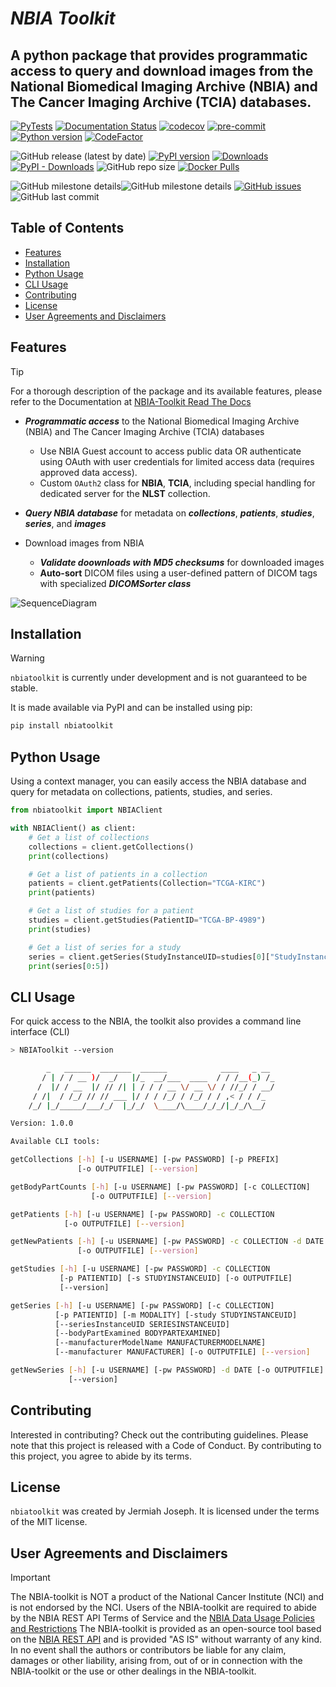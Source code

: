 # *NBIA Toolkit*

## A python package that provides programmatic access to query and download images from the National Biomedical Imaging Archive (**NBIA**) and The Cancer Imaging Archive (**TCIA**) databases.

[![PyTests](https://github.com/jjjermiah/nbia-toolkit/actions/workflows/main.yml/badge.svg)](https://github.com/jjjermiah/nbia-toolkit/actions/workflows/main.yml)
[![Documentation Status](https://readthedocs.org/projects/nbia-toolkit/badge/?version=latest)](https://nbia-toolkit.readthedocs.io/en/latest/?badge=latest)
[![codecov](https://codecov.io/gh/jjjermiah/nbia-toolkit/graph/badge.svg?token=JKREY71D0R)](https://codecov.io/gh/jjjermiah/nbia-toolkit)
[![pre-commit](https://img.shields.io/badge/pre--commit-enabled-brightgreen?logo=pre-commit)](https://github.com/pre-commit/pre-commit)
[![Python version](https://img.shields.io/pypi/pyversions/nbiatoolkit.svg)](https://img.shields.io/pypi/pyversions/nbiatoolkit.svg)
[![CodeFactor](https://www.codefactor.io/repository/github/jjjermiah/nbia-toolkit/badge)](https://www.codefactor.io/repository/github/jjjermiah/nbia-toolkit)

![GitHub release (latest by date)](https://img.shields.io/github/v/release/jjjermiah/nbia-toolkit)
[![PyPI version](https://badge.fury.io/py/nbiatoolkit.svg)](https://badge.fury.io/py/nbiatoolkit)
[![Downloads](https://static.pepy.tech/badge/nbiatoolkit)](https://pepy.tech/project/nbiatoolkit)
[![PyPI - Downloads](https://img.shields.io/pypi/dm/nbiatoolkit.svg?label=pypi%20downloads)](https://pypi.org/project/nbiatoolkit/)
![GitHub repo size](https://img.shields.io/github/repo-size/jjjermiah/nbia-toolkit)
[![Docker Pulls](https://img.shields.io/docker/pulls/jjjermiah/nbiatoolkit)](https://hub.docker.com/r/jjjermiah/nbiatoolkit)

![GitHub milestone details](https://img.shields.io/github/milestones/progress-percent/jjjermiah/nbia-toolkit/1?style=flat-square&label=1.0.0%20Stable%20Release%20Milestone&link=https%3A%2F%2Fgithub.com%2Fjjjermiah%2Fnbia-toolkit%2Fmilestone%2F1)![GitHub milestone details](https://img.shields.io/github/milestones/progress/jjjermiah/nbia-toolkit/1?style=flat-square&label=%20&link=https%3A%2F%2Fgithub.com%2Fjjjermiah%2Fnbia-toolkit%2Fmilestone%2F1)
[![GitHub issues](https://img.shields.io/github/issues/jjjermiah/nbia-toolkit)](https://github.com/jjjermiah/nbia-toolkit/issues)
![GitHub last commit](https://img.shields.io/github/last-commit/jjjermiah/nbia-toolkit)

## Table of Contents
- [Features](#features)
- [Installation](#installation)
- [Python Usage](#python-usage)
- [CLI Usage](#cli-usage)
- [Contributing](#contributing)
- [License](#license)
- [User Agreements and Disclaimers](#user-agreements-and-disclaimers)

## Features

> [!TIP]
> For a thorough description of the package and its available features, please refer to the Documentation at [NBIA-Toolkit Read The Docs](https://nbia-toolkit.readthedocs.io/en/latest/)

- ***Programmatic access*** to the National Biomedical Imaging Archive (NBIA) and The Cancer Imaging Archive (TCIA) databases
  - Use NBIA Guest account to access public data OR authenticate using OAuth with user credentials for limited access data (requires approved data access).
  - Custom `OAuth2` class for **NBIA**, **TCIA**, including special handling for dedicated server for the **NLST** collection.

- ***Query NBIA database*** for metadata on ***collections***, ***patients***, ***studies***, ***series***, and ***images***
- Download images from NBIA
  - ***Validate doownloads with MD5 checksums*** for downloaded images
  - **Auto-sort** DICOM files using a user-defined pattern of DICOM tags with specialized ***DICOMSorter class***

![SequenceDiagram](https://www.mermaidchart.com/raw/ce7f489f-bf58-4827-aedb-e379ed7bffd3?theme=dark&version=v0.1&format=svg)

## Installation

> [!WARNING]
> `nbiatoolkit` is currently under development and is not guaranteed to be stable.

It is made available via PyPI and can be installed using pip:

``` bash
pip install nbiatoolkit
```

## Python Usage

Using a context manager, you can easily access the NBIA database and query for metadata on collections, patients, studies, and series.

``` python
from nbiatoolkit import NBIAClient

with NBIAClient() as client:
    # Get a list of collections
    collections = client.getCollections()
    print(collections)

    # Get a list of patients in a collection
    patients = client.getPatients(Collection="TCGA-KIRC")
    print(patients)

    # Get a list of studies for a patient
    studies = client.getStudies(PatientID="TCGA-BP-4989")
    print(studies)

    # Get a list of series for a study
    series = client.getSeries(StudyInstanceUID=studies[0]["StudyInstanceUID"])
    print(series[0:5])
```

## CLI Usage

For quick access to the NBIA, the toolkit also provides a command line interface (CLI)

``` bash NBIAToolkit-Output
> NBIAToolkit --version

        _   ______  _______  ______            ____   _ __
       / | / / __ )/  _/   |/_  __/___  ____  / / /__(_) /_
      /  |/ / __  |/ // /| | / / / __ \/ __ \/ / //_/ / __/
     / /|  / /_/ // // ___ |/ / / /_/ / /_/ / / ,< / / /_
    /_/ |_/_____/___/_/  |_/_/  \____/\____/_/_/|_/_/\__/

Version: 1.0.0

Available CLI tools:

getCollections [-h] [-u USERNAME] [-pw PASSWORD] [-p PREFIX]
               [-o OUTPUTFILE] [--version]

getBodyPartCounts [-h] [-u USERNAME] [-pw PASSWORD] [-c COLLECTION]
                  [-o OUTPUTFILE] [--version]

getPatients [-h] [-u USERNAME] [-pw PASSWORD] -c COLLECTION
            [-o OUTPUTFILE] [--version]

getNewPatients [-h] [-u USERNAME] [-pw PASSWORD] -c COLLECTION -d DATE
               [-o OUTPUTFILE] [--version]

getStudies [-h] [-u USERNAME] [-pw PASSWORD] -c COLLECTION
           [-p PATIENTID] [-s STUDYINSTANCEUID] [-o OUTPUTFILE]
           [--version]

getSeries [-h] [-u USERNAME] [-pw PASSWORD] [-c COLLECTION]
          [-p PATIENTID] [-m MODALITY] [-study STUDYINSTANCEUID]
          [--seriesInstanceUID SERIESINSTANCEUID]
          [--bodyPartExamined BODYPARTEXAMINED]
          [--manufacturerModelName MANUFACTURERMODELNAME]
          [--manufacturer MANUFACTURER] [-o OUTPUTFILE] [--version]

getNewSeries [-h] [-u USERNAME] [-pw PASSWORD] -d DATE [-o OUTPUTFILE]
             [--version]

```


## Contributing

Interested in contributing? Check out the contributing guidelines. Please note that this project is released with a Code of Conduct. By contributing to this project, you agree to abide by its terms.

## License

`nbiatoolkit` was created by Jermiah Joseph. It is licensed under the terms of the MIT license.

## User Agreements and Disclaimers

> [!IMPORTANT]
>The NBIA-toolkit is NOT a product of the National Cancer Institute (NCI) and is not endorsed by the NCI.
> Users of the NBIA-toolkit are required to abide by the NBIA REST API Terms of Service and the [NBIA Data Usage Policies and Restrictions](https://www.cancerimagingarchive.net/data-usage-policies-and-restrictions/)
> The NBIA-toolkit is provided as an open-source tool based on the [NBIA REST API](https://wiki.cancerimagingarchive.net/display/Public/NBIA+Advanced+REST+API+Guide) and is provided "AS IS" without warranty of any kind.
> In no event shall the authors or contributors be liable for any claim, damages or other liability, arising from, out of or in connection with the NBIA-toolkit or the use or other dealings in the NBIA-toolkit.
